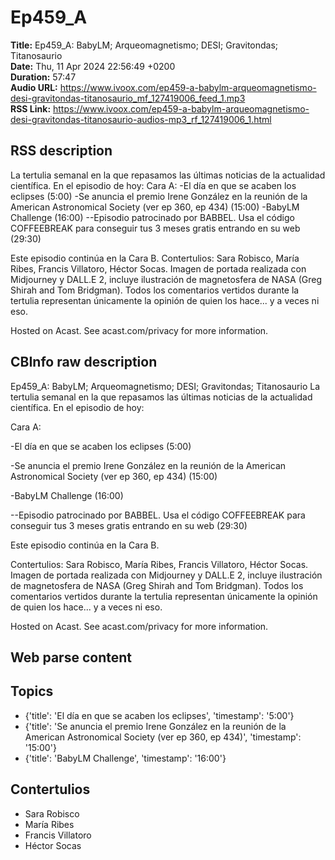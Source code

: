 # Ep459_A  
**Title:** Ep459_A: BabyLM; Arqueomagnetismo; DESI; Gravitondas; Titanosaurio  
**Date:** Thu, 11 Apr 2024 22:56:49 +0200  
**Duration:** 57:47  
**Audio URL:** https://www.ivoox.com/ep459-a-babylm-arqueomagnetismo-desi-gravitondas-titanosaurio_mf_127419006_feed_1.mp3  
**RSS Link:** https://www.ivoox.com/ep459-a-babylm-arqueomagnetismo-desi-gravitondas-titanosaurio-audios-mp3_rf_127419006_1.html  

## RSS description
La tertulia semanal en la que repasamos las últimas noticias de la actualidad científica. En el episodio de hoy:
Cara A:
-El día en que se acaben los eclipses (5:00)
-Se anuncia el premio Irene González en la reunión de la American Astronomical Society (ver ep 360, ep 434) (15:00)
-BabyLM Challenge (16:00)
--Episodio patrocinado por BABBEL. Usa el código COFFEEBREAK para conseguir tus 3 meses gratis entrando en su web (29:30)

Este episodio continúa en la Cara B.
Contertulios: Sara Robisco, María Ribes, Francis Villatoro, Héctor Socas. Imagen de portada realizada con Midjourney  y DALL.E 2, incluye ilustración de magnetosfera de NASA (Greg Shirah and Tom Bridgman). Todos los comentarios vertidos durante la tertulia representan únicamente la opinión de quien los hace... y a veces ni eso.


 Hosted on Acast. See acast.com/privacy for more information.

## CBInfo raw description
Ep459_A: BabyLM; Arqueomagnetismo; DESI; Gravitondas; Titanosaurio
La tertulia semanal en la que repasamos las últimas noticias de la actualidad científica. En el episodio de hoy:

Cara A:

-El día en que se acaben los eclipses (5:00)

-Se anuncia el premio Irene González en la reunión de la American Astronomical Society (ver ep 360, ep 434) (15:00)

-BabyLM Challenge (16:00)

--Episodio patrocinado por BABBEL. Usa el código COFFEEBREAK para conseguir tus 3 meses gratis entrando en su web (29:30)



Este episodio continúa en la Cara B.

Contertulios: Sara Robisco, María Ribes, Francis Villatoro, Héctor Socas. Imagen de portada realizada con Midjourney  y DALL.E 2, incluye ilustración de magnetosfera de NASA (Greg Shirah and Tom Bridgman). Todos los comentarios vertidos durante la tertulia representan únicamente la opinión de quien los hace... y a veces ni eso.





 Hosted on Acast. See acast.com/privacy for more information.




## Web parse content


## Topics
- {'title': 'El día en que se acaben los eclipses', 'timestamp': '5:00'}
- {'title': 'Se anuncia el premio Irene González en la reunión de la American Astronomical Society (ver ep 360, ep 434)', 'timestamp': '15:00'}
- {'title': 'BabyLM Challenge', 'timestamp': '16:00'}
## Contertulios
- Sara Robisco
- María Ribes
- Francis Villatoro
- Héctor Socas